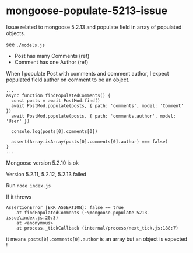 # mongoose-populate-5213-issue

Issue related to mongoose 5.2.13 and populate field in array of populated objects.

see `./models.js`

* Post has many Comments (ref)
* Comment has one Author (ref)

When I populate Post with comments and comment author, I expect populated field author on comment to be an object.

````
...
async function findPopulatedComments() {
  const posts = await PostMod.find()
  await PostMod.populate(posts, { path: 'comments', model: 'Comment' })
  await PostMod.populate(posts, { path: 'comments.author', model: 'User' })

  console.log(posts[0].comments[0])

  assert(Array.isArray(posts[0].comments[0].author) === false)
}
...
````

Mongoose version 5.2.10 is ok

Version 5.2.11, 5.2.12, 5.2.13 failed


Run
`node index.js`

If it throws
````
AssertionError [ERR_ASSERTION]: false == true
    at findPopulatedComments (~\mongoose-populate-5213-issue\index.js:20:3)
    at <anonymous>
    at process._tickCallback (internal/process/next_tick.js:188:7)
````

it means `posts[0].comments[0].author` is an array but an object is expected !

